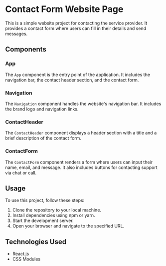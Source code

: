 # Contact Form Website Page

This is a simple website project for contacting the service provider. It provides a contact form where users can fill in their details and send messages.

## Components

### App

The `App` component is the entry point of the application. It includes the navigation bar, the contact header section, and the contact form.

### Navigation

The `Navigation` component handles the website's navigation bar. It includes the brand logo and navigation links.

### ContactHeader

The `ContactHeader` component displays a header section with a title and a brief description of the contact form.

### ContactForm

The `ContactForm` component renders a form where users can input their name, email, and message. It also includes buttons for contacting support via chat or call.

## Usage

To use this project, follow these steps:

1. Clone the repository to your local machine.
2. Install dependencies using npm or yarn.
3. Start the development server.
4. Open your browser and navigate to the specified URL.

## Technologies Used

- React.js
- CSS Modules

